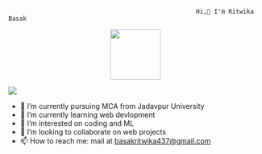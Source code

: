                                                     
                                                        Hi,👋 I'm Ritwika Basak
<div id="header" align="center">
  <img src="https://media.giphy.com/media/M9gbBd9nbDrOTu1Mqx/giphy.gif" width="100"/>
</div>

<!--
**ritwika2000/ritwika2000** is a ✨ _special_ ✨ repository because its `README.md` (this file) appears on your GitHub profile.

Here are some ideas to get you started:

- 🔭 I’m currently working on ...
- 🌱 I’m currently learning ...
- 👯 I’m looking to collaborate on ...
- 🤔 I’m looking for help with ...
- 💬 Ask me about ...
- 📫 How to reach me: ...
- 😄 Pronouns: ...
- ⚡ Fun fact: ...
-->
![](https://komarev.com/ghpvc/?username=your-github-username&color=brightgreen)
- 🔭 I’m currently pursuing MCA from Jadavpur University
- 🌱 I’m currently learning web devlopment
- 👯 I’m interested on coding and ML
- 👯 I’m looking to collaborate on web projects
- 📫 How to reach me: mail at basakritwika437@gmail.com
